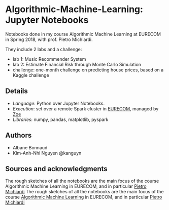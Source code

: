 # Algorithmic-Machine-Learning: Jupyter Notebooks
Notebooks done in my course Algorithmic Machine Learning at EURECOM in Spring 2018, with prof. Pietro Michiardi.

They include 2 labs and a challenge:
* lab 1: Music Recommender System
* lab 2: Estimate Financial Risk through Monte Carlo Simulation
* challenge: one-month challenge on predicting house prices, based on a Kaggle challenge

## Details
* _Language_: Python over Jupyter Notebooks.
* _Execution_: set over a remote Spark cluster in [EURECOM](http://www.eurecom.fr/fr), managed by [Zoe](http://zoe-analytics.eu/)
* _Libraries_: numpy, pandas, matplotlib, pyspark

## Authors 
* Albane Bonnaud
* Kim-Anh-Nhi Nguyen @kanguyn

## Sources and acknowledgments
The rough sketches of all the notebooks are the main focus of the course Algorithmic Machine Learning in EURECOM, and in particular [Pietro Michiardi](https://github.com/michiard)
The rough sketches of all the notebooks are the main focus of the course [Algorithmic Machine Learning](https://github.com/DistributedSystemsGroup/Algorithmic-Machine-Learning) in EURECOM, and in particular [Pietro Michiardi](https://github.com/michiard)
